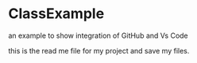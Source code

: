 # ClassExample
an example to show integration of GitHub and Vs Code

this is the read me file for my project 
and save my files.
